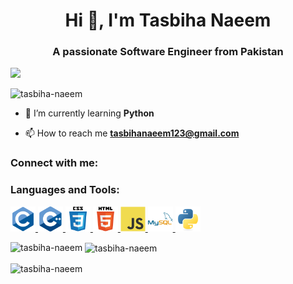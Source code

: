 <h1 align="center">Hi 👋, I'm Tasbiha Naeem</h1>
<h3 align="center">A passionate Software Engineer from Pakistan</h3>
<img align="right alt="img" width="400" src=https://media0.giphy.com/media/h5vCZ5J3EJBQ7IkvO9/giphy.gif>

<p align="left"> <img src="https://komarev.com/ghpvc/?username=tasbiha-naeem&label=Profile%20views&color=0e75b6&style=flat" alt="tasbiha-naeem" /> </p>

- 🌱 I’m currently learning **Python**

- 📫 How to reach me **tasbihanaeem123@gmail.com**

<h3 align="left">Connect with me:</h3>
<p align="left">
</p>

<h3 align="left">Languages and Tools:</h3>
<p align="left"> <a href="https://www.cprogramming.com/" target="_blank" rel="noreferrer"> <img src="https://raw.githubusercontent.com/devicons/devicon/master/icons/c/c-original.svg" alt="c" width="40" height="40"/> </a> <a href="https://www.w3schools.com/cpp/" target="_blank" rel="noreferrer"> <img src="https://raw.githubusercontent.com/devicons/devicon/master/icons/cplusplus/cplusplus-original.svg" alt="cplusplus" width="40" height="40"/> </a> <a href="https://www.w3schools.com/css/" target="_blank" rel="noreferrer"> <img src="https://raw.githubusercontent.com/devicons/devicon/master/icons/css3/css3-original-wordmark.svg" alt="css3" width="40" height="40"/> </a> <a href="https://www.w3.org/html/" target="_blank" rel="noreferrer"> <img src="https://raw.githubusercontent.com/devicons/devicon/master/icons/html5/html5-original-wordmark.svg" alt="html5" width="40" height="40"/> </a> <a href="https://developer.mozilla.org/en-US/docs/Web/JavaScript" target="_blank" rel="noreferrer"> <img src="https://raw.githubusercontent.com/devicons/devicon/master/icons/javascript/javascript-original.svg" alt="javascript" width="40" height="40"/> </a> <a href="https://www.mysql.com/" target="_blank" rel="noreferrer"> <img src="https://raw.githubusercontent.com/devicons/devicon/master/icons/mysql/mysql-original-wordmark.svg" alt="mysql" width="40" height="40"/> </a> <a href="https://www.python.org" target="_blank" rel="noreferrer"> <img src="https://raw.githubusercontent.com/devicons/devicon/master/icons/python/python-original.svg" alt="python" width="40" height="40"/> </a> </p>

<p><img align="left" src="https://github-readme-stats.vercel.app/api/top-langs?username=tasbiha-naeem&show_icons=true&locale=en&layout=compact" alt="tasbiha-naeem" /></p>

<p>&nbsp;<img align="center" src="https://github-readme-stats.vercel.app/api?username=tasbiha-naeem&show_icons=true&locale=en" alt="tasbiha-naeem" /></p>

<p><img align="center" src="https://github-readme-streak-stats.herokuapp.com/?user=tasbiha-naeem&" alt="tasbiha-naeem" /></p>
